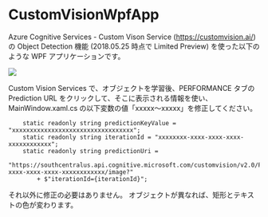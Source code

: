 # CustomVisionWpfApp
Azure Cognitive Services - Custom Vison Service (https://customvision.ai/) の Object Detection 機能 (2018.05.25 時点で Limited Preview) を使った以下のような WPF アプリケーションです。

<img src="images/ap01.png" />

Custom Vision Services で、オブジェクトを学習後、PERFORMANCE タブの Prediction URL をクリックして、そこに表示される情報を使い、MainWindow.xaml.cs の以下変数の値「xxxxx～xxxxx」を修正してください。

        static readonly string predictionKeyValue = "xxxxxxxxxxxxxxxxxxxxxxxxxxxxxxxxxx";
        static readonly string iterationId = "xxxxxxxx-xxxx-xxxx-xxxx-xxxxxxxxxxxx";
        static readonly string predictionUri =
             "https://southcentralus.api.cognitive.microsoft.com/customvision/v2.0/Prediction/xxxxxxxx-xxxx-xxxx-xxxx-xxxxxxxxxxxx/image?"
            + $"iterationId={iterationId}";

それ以外に修正の必要はありません。
オブジェクトが異なれば、矩形とテキストの色が変わります。
